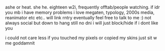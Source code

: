 ashe or heat. she he. eighteen
w2i, frequently offtab/people watching. if idr you mb i have memory problems
i love megaten, typology, 2000s media, reanimator etc etc.. will link rntry eventually
feel free to talk to me :) not always social but down to hang still
no dni i will just block/hide if i dont like you

i could not care less if you touched my pixels or copied my skins just sit w me goddamnit
